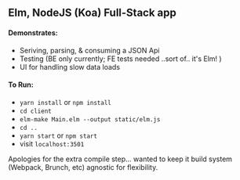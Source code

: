 
## Elm, NodeJS (Koa) Full-Stack app

#### Demonstrates:
* Seriving, parsing, & consuming a JSON Api
* Testing (BE only currently; FE tests needed ..sort of.. it's Elm! )
* UI for handling slow data loads

#### To Run:
* `yarn install` or `npm install`
* `cd client`
* `elm-make Main.elm --output static/elm.js`
* `cd ..`
* `yarn start` or `npm start`
* visit `localhost:3501`
 
 Apologies for the extra compile step... wanted to keep it build system (Webpack, Brunch, etc) agnostic for flexibility.
